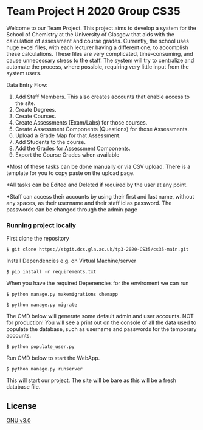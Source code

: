 # Team Project H 2020 Group CS35
 Welcome to our Team Project. This project aims to develop a system for the School of Chemistry at the University of Glasgow that aids with the calculation of assessment and course grades.
Currently, the school uses huge excel files, with each lecturer having a different one, to accomplish these calculations. These files are very complicated, time-consuming, and cause unnecessary stress to the staff. 
The system will try to centralize and automate the process, where possible, requiring very little input from the system users.

 Data Entry Flow:


1. Add Staff Members. This also creates accounts that enable access to the site.
2. Create Degrees.
3. Create Courses.
4. Create Assessments (Exam/Labs) for those courses.
5. Create Assessment Components (Questions) for those Assessments.
6. Upload a Grade Map for that Assessment.
7. Add Students to the course.
8. Add the Grades for Assessment Components.
9. Export the Course Grades when available

*Most of these tasks can be done manually or via CSV upload. There is a template for you to copy paste on the upload page.

*All tasks can be Edited and Deleted if required by the user at any point.

*Staff can access their accounts by using their first and last name, without any spaces, as their username and their staff id as password. The passwords can be changed through the admin page

### Running project locally

First clone the repository

 `$ git clone https://stgit.dcs.gla.ac.uk/tp3-2020-CS35/cs35-main.git`

Install Dependencies e.g. on Virtual Machine/server

 `$ pip install -r requirements.txt`

 When you have the required Depenencies for the enviroment we can run

 `$ python manage.py makemigrations chemapp`

 `$ python manage.py migrate`

The CMD below will generate some default admin and user accounts. NOT for production!
You will see a print out on the console of all the data used to populate the database, such as username and passwords for the temporary accounts.

  `$ python populate_user.py`

Run CMD below to start the WebApp.

 `$ python manage.py runserver`

 This will start our project. The site will be bare as this will be a fresh database file.



 ## License
[GNU v3.0](https://choosealicense.com/licenses/gpl-3.0/#)
